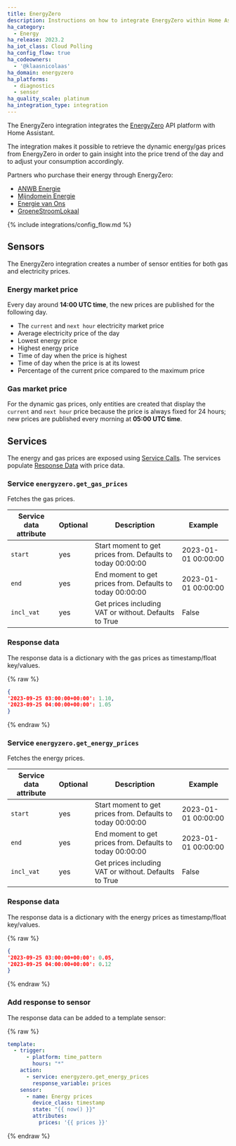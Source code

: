 ```yaml
---
title: EnergyZero
description: Instructions on how to integrate EnergyZero within Home Assistant.
ha_category:
  - Energy
ha_release: 2023.2
ha_iot_class: Cloud Polling
ha_config_flow: true
ha_codeowners:
  - '@klaasnicolaas'
ha_domain: energyzero
ha_platforms:
  - diagnostics
  - sensor
ha_quality_scale: platinum
ha_integration_type: integration
---
```


The EnergyZero integration integrates the [EnergyZero](https://www.energyzero.nl/) API platform with Home Assistant.

The integration makes it possible to retrieve the dynamic energy/gas prices
from EnergyZero in order to gain insight into the price trend of the day and
to adjust your consumption accordingly.

Partners who purchase their energy through EnergyZero:

- [ANWB Energie](https://www.anwb.nl/huis/energie/anwb-energie)
- [Mijndomein Energie](https://www.mijndomein.nl/energie)
- [Energie van Ons](https://www.energie.vanons.org)
- [GroeneStroomLokaal](https://www.groenestroomlokaal.nl)

{% include integrations/config_flow.md %}

## Sensors

The EnergyZero integration creates a number of sensor entities for both gas and electricity prices.

### Energy market price

Every day around **14:00 UTC time**, the new prices are published for the following day.

- The `current` and `next hour` electricity market price
- Average electricity price of the day
- Lowest energy price
- Highest energy price
- Time of day when the price is highest
- Time of day when the price is at its lowest
- Percentage of the current price compared to the maximum price

### Gas market price

For the dynamic gas prices, only entities are created that display the
`current` and `next hour` price because the price is always fixed for
24 hours; new prices are published every morning at **05:00 UTC time**.


## Services
The energy and gas prices are exposed using [Service Calls](/docs/scripts/service-calls/). The services populate [Response Data](/docs/scripts/service-calls#use-templates-to-handle-response-data) with price data.


### Service `energyzero.get_gas_prices`
Fetches the gas prices.

| Service data attribute | Optional | Description | Example |
| ---------------------- | -------- | ----------- | --------|
| `start` | yes | Start moment to get prices from. Defaults to today 00:00:00 | 2023-01-01 00:00:00
| `end` | yes | End moment to get prices from. Defaults to today 00:00:00 | 2023-01-01 00:00:00
| `incl_vat` | yes | Get prices including VAT or without. Defaults to True  | False

### Response data
The response data is a dictionary with the gas prices as timestamp/float key/values.

{% raw %}
```json
{
'2023-09-25 03:00:00+00:00': 1.10,
'2023-09-25 04:00:00+00:00': 1.05
}
```
{% endraw %}

### Service `energyzero.get_energy_prices`
Fetches the energy prices. 

| Service data attribute | Optional | Description | Example |
| ---------------------- | -------- | ----------- | --------|
| `start` | yes | Start moment to get prices from. Defaults to today 00:00:00 | 2023-01-01 00:00:00
| `end` | yes | End moment to get prices from. Defaults to today 00:00:00 | 2023-01-01 00:00:00
| `incl_vat` | yes | Get prices including VAT or without. Defaults to True  | False

### Response data
The response data is a dictionary with the energy prices as timestamp/float key/values.

{% raw %}
```json
{
'2023-09-25 03:00:00+00:00': 0.05,
'2023-09-25 04:00:00+00:00': 0.12
}
```
{% endraw %}



### Add response to sensor

The response data can be added to a template sensor:

{% raw %}
```yaml
template:
  - trigger:
      - platform: time_pattern
        hours: "*"
    action:
      - service: energyzero.get_energy_prices
        response_variable: prices
    sensor:
      - name: Energy prices
        device_class: timestamp
        state: "{{ now() }}"
        attributes:
          prices: '{{ prices }}'
```
{% endraw %}
